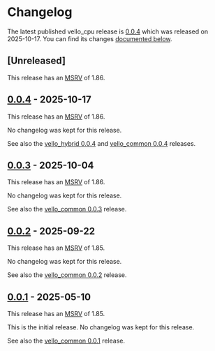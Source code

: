 <!-- Instructions

This changelog follows the patterns described here: <https://keepachangelog.com/en/>.

Subheadings to categorize changes are `added, changed, deprecated, removed, fixed, security`.

-->

# Changelog

The latest published vello_cpu release is [0.0.4](#004---2025-10-17) which was released on 2025-10-17.
You can find its changes [documented below](#004---2025-10-17).

## [Unreleased]

This release has an [MSRV][] of 1.86.

## [0.0.4][] - 2025-10-17

This release has an [MSRV][] of 1.86.

No changelog was kept for this release.

See also the [vello_hybrid 0.0.4](../vello_hybrid/CHANGELOG.md#004---2025-10-17) and [vello_common 0.0.4](../vello_common/CHANGELOG.md#004---2025-10-17) releases.

## [0.0.3][] - 2025-10-04

This release has an [MSRV][] of 1.86.

No changelog was kept for this release.

See also the [vello_common 0.0.3](../vello_common/CHANGELOG.md#003---2025-10-04) release.

## [0.0.2][] - 2025-09-22

This release has an [MSRV][] of 1.85.

No changelog was kept for this release.

See also the [vello_common 0.0.2](../vello_common/CHANGELOG.md#002---2025-09-22) release.

## [0.0.1][] - 2025-05-10

This release has an [MSRV][] of 1.85.

This is the initial release. No changelog was kept for this release.

See also the [vello_common 0.0.1](../vello_common/CHANGELOG.md#001---2025-05-10) release.

[0.0.4]: https://github.com/linebender/vello/compare/sparse-stips-v0.0.3...sparse-strips-v0.0.4
[0.0.3]: https://github.com/linebender/vello/compare/sparse-stips-v0.0.2...sparse-strips-v0.0.3
[0.0.2]: https://github.com/linebender/vello/compare/sparse-strips-v0.0.1...sparse-stips-v0.0.2
[0.0.1]: https://github.com/linebender/vello/compare/ca6b1e4c7f5b0d95953c3b524f5d3952d5669c5a...sparse-strips-v0.0.1

[MSRV]: README.md#minimum-supported-rust-version-msrv
